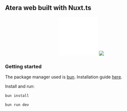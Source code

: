 ## Atera web built with Nuxt.ts

<div align="center">
  <img src="public\icons\bianco.svg" width=128>
  
  <img src="https://nuxt.com/assets/design-kit/logo-green-white.svg" width=128>
</div>

### Getting started
The package manager used is [bun](https://bun.sh/). 
Installation guide [here](https://bun.sh/docs/installation).

Install and run:
```
bun install
```
```
bun run dev
```